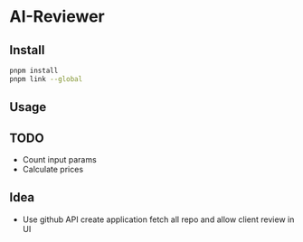 # AI-Reviewer

## Install
```bash
pnpm install
pnpm link --global
```

## Usage

## TODO
- Count input params
- Calculate prices

## Idea
- Use github API create application fetch all repo and allow client review in UI

